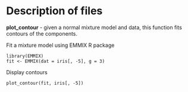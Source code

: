 # Description of files 

**plot_contour** - given a normal mixture model and data, this function fits contours of the components. 

Fit a mixture model using EMMIX R package
```
library(EMMIX)
fit <- EMMIX(dat = iris[, -5], g = 3)
```

Display contours
```
plot_contour(fit, iris[, -5])
```


